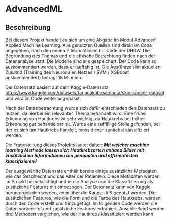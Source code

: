 # AdvancedML
## Beschreibung

Bei diesem Projekt handelt es sich um eine Abgabe im Modul Advanced Applied Machine Learning. Alle genutzten Quellen sind direkt im Code angegeben, nach den neuen Zitierrichtlinien für Code der DHBW. Die Begründung des Themas und die ethische Betrachtung finden nach der Datenanalyse statt. Die Modelle sind alle gespeichert. Der Code kann so auskommentiert werden, dass er lauffähig ist. Die Ausführzeit im aktuellen Zusatnd (Training des Neuronalen Netzes / SVM / XGBoost auskommentiert) beträgt 18 Minuten.

Der Datensatz basiert auf dem Kaggle-Datensatz https://www.kaggle.com/datasets/farjanakabirsamanta/skin-cancer-dataset und wird im Code weiter angepasst.

Nach der Datenbetrachtung wurde sich dafür entschieden den Datensatz zu nutzen, da hierbei ein relevantes Thema behandelt wird. Eine frühe Erkennung von Hautkrebs ist sehr wichtig, da Hautkrebs bei früher Erkennung gut behandelbar ist. Wurde eine auffällige Stelle gefunden, bei der es sich um Hautkrebs handelt, muss dieser zunächst klassifiziert werden.

Die Fragestellung dieses Projekts lautet daher: ***Mit welcher machine learning Methode lassen sich Hautkrebsarten anhand Bilder mit zusätzlichen Informationen am genausten und effizientesten klassifizieren?***

Der ausgewählte Datensatz enthält bereits einige zusätzliche Metadaten, wie das Geschlecht und das Alter der Patienten. Diese Metadaten werden im Projekt berücksichtigt und in die Analyse und die Klassifizierung als zusätzliche Features mit einbezogen. Der Datensatz kann von Kaggle heruntergeladen werden, oder über die Kaggle-API genutzt werden. Die zusätzlichen Features, wie die Form und die Farbe des Hautkrebs, werden durch den Code erstellt und hinzugefügt. Im folgenden Code werden die Daten vorbereitet und zusätzliche Features extrahiert. Anschließend werden drei Methoden verglichen, wie der Hautkrebs klassifiziert werden kann.


